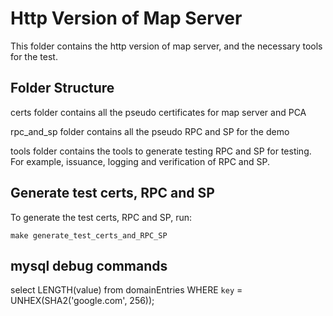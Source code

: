 # Http Version of Map Server
This folder contains the http version of map server, and the necessary tools for the test.

## Folder Structure
certs folder contains all the pseudo certificates for map server and PCA

rpc_and_sp folder contains all the pseudo RPC and SP for the demo

tools folder contains the tools to generate testing RPC and SP for testing. For example, issuance, logging and verification of RPC and SP.

## Generate test certs, RPC and SP
To generate the test certs, RPC and SP, run:
```
make generate_test_certs_and_RPC_SP
```

## mysql debug commands
select LENGTH(value) from domainEntries WHERE `key` = UNHEX(SHA2('google.com', 256));
